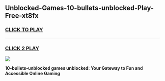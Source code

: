
## Unblocked-Games-10-bullets-unblocked-Play-Free-xt8fx
<h3>
<a href="https://premium76.site?title=10-bullets-unblocked&ref=21A">CLICK TO PLAY</a></h3>
<hr>

<h3>
<a href="https://premium76.site?title=10-bullets-unblocked&ref=21A">CLICK 2 PLAY</a>
  
</h3>

<a href="https://premium76.site?title=10-bullets-unblocked&ref=21A"><img src="https://clearcache.store/games.png"></a>


**10-bullets-unblocked games unblocked: Your Gateway to Fun and Accessible Online Gaming**
